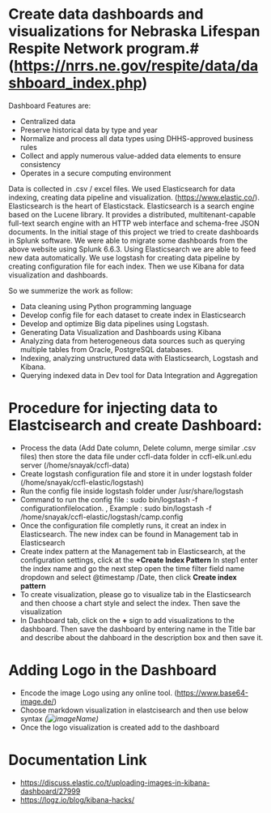 

# Create data dashboards and visualizations for Nebraska Lifespan Respite Network program.# (https://nrrs.ne.gov/respite/data/dashboard_index.php)
Dashboard Features are:

* Centralized data
* Preserve historical data by type and year
* Normalize and process all data types using DHHS-approved business rules
* Collect and apply numerous value-added data elements to ensure consistency
* Operates in a secure computing environment

Data is collected in .csv / excel files. We used Elasticsearch for data indexing, creating data pipeline and visualization.
(https://www.elastic.co/). Elasticsearch is the heart of Elasticstack.
Elasticsearch is a search engine based on the Lucene library. It provides a distributed, multitenant-capable full-text search engine with an HTTP web interface and schema-free JSON documents. In the initial stage of this project we tried to create dashboards in Splunk software. We were able to migrate some dashboards from the above website using Splunk 6.6.3. Using Elasticsearch we are able to feed new data automatically. We use logstash for creating data pipeline by creating configuration file for each index. Then we use Kibana for data visualization and dashboards.



So we summerize the work as follow:

* Data cleaning using Python programming language
* Develop config file for each dataset to create index in Elasticsearch
* Develop and optimize Big data pipelines using Logstash. 
* Generating Data Visualization and Dashboards using Kibana
* Analyzing data from heterogeneous data sources such as querying multiple tables from Oracle, PostgreSQL databases. 
* Indexing, analyzing unstructured data with Elasticsearch, Logstash and Kibana. 
* Querying indexed data in Dev tool for Data Integration and Aggregation 


# Procedure for injecting data to Elastcisearch and create Dashboard: #
* Process the data (Add Date column, Delete column, merge similar .csv files) then store the data file under ccfl-data folder in ccfl-elk.unl.edu server (/home/snayak/ccfl-data)
* Create logstash configuration file and store it in under logstash folder (/home/snayak/ccfl-elastic/logstash)
* Run the config file inside logstash folder under /usr/share/logstash
* Command to run the config file : sudo bin/logstash -f configurationfilelocation. ,
   Example : sudo bin/logstash -f /home/snayak/ccfl-elastic/logstash/camp.config
* Once the configuration file completly runs, it creat an index in Elasticsearch. The new index can be found in Management tab in Elasticsearch
* Create index pattern at the Management tab in Elasticsearch, at the configuration settings, click at the ****+Create Index Pattern**** In step1 enter the index name and go the next step open the time filter field name dropdown and select @timestamp /Date, then click ****Create index pattern****
* To create visualization, please go to visualize tab in the Elasticsearch and then choose a chart style and select the index. Then save the visualization
* In Dashboard tab, click on the ****+**** sign to add visualizations to the dashboard. Then save the dashboard by entering name in the Title bar and describe about the dahboard in the description box and then save it.


# Adding Logo in the Dashboard #
* Encode the image Logo using any online tool. (https://www.base64-image.de/)
* Choose markdown visualization in elastcisearch and then use below syntax 
_(![imageName](data:image/png;base64,{encodedImage}))_
* Once the logo visualization is created add to the dashboard
# Documentation Link #
* https://discuss.elastic.co/t/uploading-images-in-kibana-dashboard/27999
* https://logz.io/blog/kibana-hacks/


